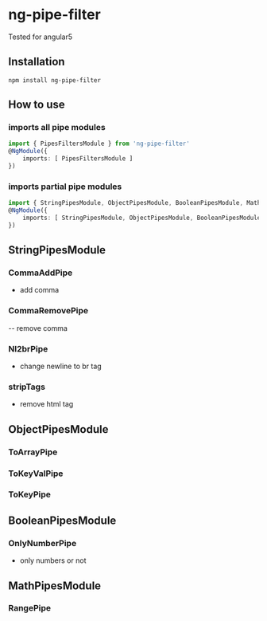 # ng-pipe-filter
Tested for angular5

## Installation
```
npm install ng-pipe-filter
```


## How to use

### imports all pipe modules
``` app.module.ts
import { PipesFiltersModule } from 'ng-pipe-filter'
@NgModule({
    imports: [ PipesFiltersModule ]
})
```


### imports partial pipe modules
``` app.module.ts
import { StringPipesModule, ObjectPipesModule, BooleanPipesModule, MathPipesModule } from 'ng-pipe-filter'
@NgModule({
    imports: [ StringPipesModule, ObjectPipesModule, BooleanPipesModule, MathPipesModule ]
})
```


## StringPipesModule

### CommaAddPipe
- add comma
### CommaRemovePipe
-- remove comma
### Nl2brPipe
- change newline to br tag
### stripTags
- remove html tag


## ObjectPipesModule
### ToArrayPipe
### ToKeyValPipe
### ToKeyPipe

## BooleanPipesModule
### OnlyNumberPipe
- only numbers or not


## MathPipesModule
### RangePipe
